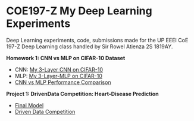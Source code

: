 # COE197-Z My Deep Learning Experiments
Deep Learning experiments, code, submissions made for the UP EEEI CoE 197-Z Deep Learning class handled by Sir Rowel Atienza 2S 1819AY.

**Homework 1: CNN vs MLP on CIFAR-10 Dataset**
- CNN: [My 3-Layer CNN on CIFAR-10](https://github.com/henritomas/CoE197-Z-Tomas-DL-Experiments/blob/master/%5BCoE_197_Z%5D_My_3_Layer_CNN_on_CIFAR_10.ipynb)
- MLP: [My 3-Layer-MLP on CIFAR-10](https://github.com/henritomas/CoE197-Z-Tomas-DL-Experiments/blob/master/%5BCOE_197_Z%5D_My_3_Layer_MLP_on_CIFAR_10.ipynb)
-  [CNN vs MLP Performance Comparison](https://github.com/henritomas/CoE197-Z-Tomas-DL-Experiments/blob/master/%5BCOE_197_Z%5D_CNN_vs_MLP_Comparison.ipynb)

**Project 1: DrivenData Competition: Heart-Disease Prediction**
- [Final Model](https://github.com/henritomas/CoE197-Z-Tomas-DL-Experiments/blob/master/%5BCoE_197_Z%5D_Project_1_Heart_Disease_Prediction_FINAL.ipynb) 
- [Driven Data Competition](https://www.drivendata.org/competitions/54/machine-learning-with-a-heart/)
